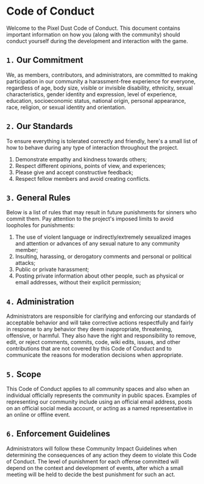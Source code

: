 # Code of Conduct

Welcome to the Pixel Dust Code of Conduct. This document contains important information on how you (along with the community) should conduct yourself during the development and interaction with the game.

## `1.` Our Commitment

We, as members, contributors, and administrators, are committed to making participation in our community a harassment-free experience for everyone, regardless of age, body size, visible or invisible disability, ethnicity, sexual characteristics, gender identity and expression, level of experience, education, socioeconomic status, national origin, personal appearance, race, religion, or sexual identity and orientation.

## `2.` Our Standards

To ensure everything is tolerated correctly and friendly, here's a small list of how to behave during any type of interaction throughout the project.

1. Demonstrate empathy and kindness towards others;
1. Respect different opinions, points of view, and experiences;
1. Please give and accept constructive feedback;
1. Respect fellow members and avoid creating conflicts.

## `3.` General Rules

Below is a list of rules that may result in future punishments for sinners who commit them. Pay attention to the project's imposed limits to avoid loopholes for punishments:

1. The use of violent language or indirectly/extremely sexualized images and attention or advances of any sexual nature to any community member;
1. Insulting, harassing, or derogatory comments and personal or political attacks;
1. Public or private harassment;
1. Posting private information about other people, such as physical or email addresses, without their explicit permission;

## `4.` Administration

Administrators are responsible for clarifying and enforcing our standards of acceptable behavior and will take corrective actions respectfully and fairly in response to any behavior they deem inappropriate, threatening, offensive, or harmful. They also have the right and responsibility to remove, edit, or reject comments, commits, code, wiki edits, issues, and other contributions that are not covered by this Code of Conduct and to communicate the reasons for moderation decisions when appropriate.

## `5.` Scope

This Code of Conduct applies to all community spaces and also when an individual officially represents the community in public spaces. Examples of representing our community include using an official email address, posts on an official social media account, or acting as a named representative in an online or offline event.

## `6.` Enforcement Guidelines

Administrators will follow these Community Impact Guidelines when determining the consequences of any action they deem to violate this Code of Conduct. The level of punishment for each offense committed will depend on the context and development of events, after which a small meeting will be held to decide the best punishment for such an act.

